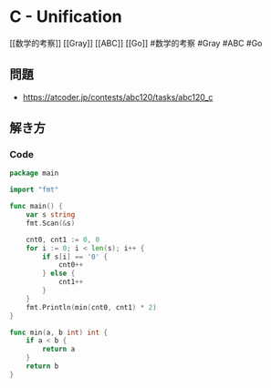 # C - Unification
[[数学的考察]] [[Gray]] [[ABC]] [[Go]]
#数学的考察 #Gray #ABC #Go 

## 問題
- https://atcoder.jp/contests/abc120/tasks/abc120_c

## 解き方
### Code
```go
package main

import "fmt"

func main() {
	var s string
	fmt.Scan(&s)

	cnt0, cnt1 := 0, 0
	for i := 0; i < len(s); i++ {
		if s[i] == '0' {
			cnt0++
		} else {
			cnt1++
		}
	}
	fmt.Println(min(cnt0, cnt1) * 2)
}

func min(a, b int) int {
	if a < b {
		return a
	}
	return b
}
```